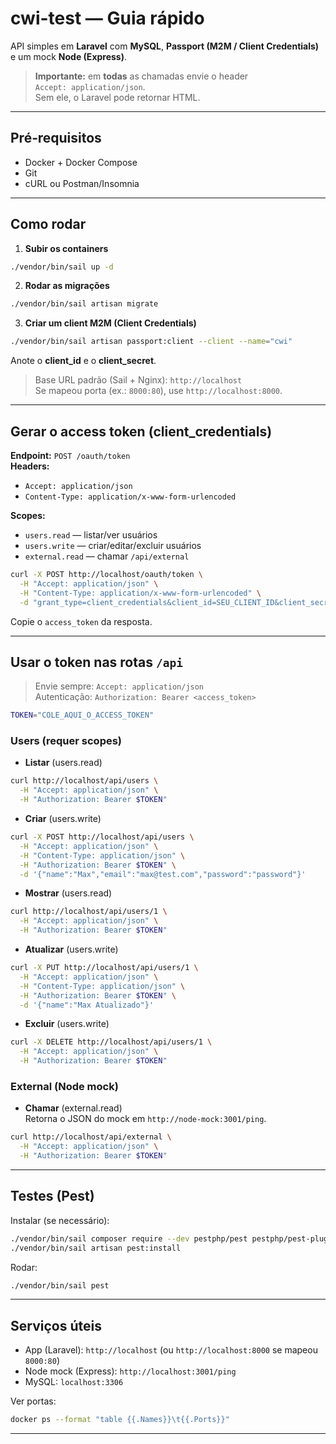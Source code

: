 # cwi-test — Guia rápido

API simples em **Laravel** com **MySQL**, **Passport (M2M / Client Credentials)** e um mock **Node (Express)**.

> **Importante:** em **todas** as chamadas envie o header  
> `Accept: application/json`.  
> Sem ele, o Laravel pode retornar HTML.

---

## Pré‑requisitos
- Docker + Docker Compose
- Git
- cURL ou Postman/Insomnia

---

## Como rodar

1) **Subir os containers**
```bash
./vendor/bin/sail up -d
```

2) **Rodar as migrações**
```bash
./vendor/bin/sail artisan migrate
```

3) **Criar um client M2M (Client Credentials)**
```bash
./vendor/bin/sail artisan passport:client --client --name="cwi"
```
Anote o **client_id** e o **client_secret**.

> Base URL padrão (Sail + Nginx): `http://localhost`  
> Se mapeou porta (ex.: `8000:80`), use `http://localhost:8000`.

---

## Gerar o access token (client_credentials)

**Endpoint:** `POST /oauth/token`  
**Headers:**  
- `Accept: application/json`  
- `Content-Type: application/x-www-form-urlencoded`

**Scopes:**
- `users.read` — listar/ver usuários
- `users.write` — criar/editar/excluir usuários
- `external.read` — chamar `/api/external`

```bash
curl -X POST http://localhost/oauth/token \
  -H "Accept: application/json" \
  -H "Content-Type: application/x-www-form-urlencoded" \
  -d "grant_type=client_credentials&client_id=SEU_CLIENT_ID&client_secret=SEU_CLIENT_SECRET&scope=users.read users.write external.read"
```

Copie o `access_token` da resposta.

---

## Usar o token nas rotas `/api`

> Envie sempre: `Accept: application/json`  
> Autenticação: `Authorization: Bearer <access_token>`

```bash
TOKEN="COLE_AQUI_O_ACCESS_TOKEN"
```

### Users (requer scopes)
- **Listar** (users.read)
```bash
curl http://localhost/api/users \
  -H "Accept: application/json" \
  -H "Authorization: Bearer $TOKEN"
```

- **Criar** (users.write)
```bash
curl -X POST http://localhost/api/users \
  -H "Accept: application/json" \
  -H "Content-Type: application/json" \
  -H "Authorization: Bearer $TOKEN" \
  -d '{"name":"Max","email":"max@test.com","password":"password"}'
```

- **Mostrar** (users.read)
```bash
curl http://localhost/api/users/1 \
  -H "Accept: application/json" \
  -H "Authorization: Bearer $TOKEN"
```

- **Atualizar** (users.write)
```bash
curl -X PUT http://localhost/api/users/1 \
  -H "Accept: application/json" \
  -H "Content-Type: application/json" \
  -H "Authorization: Bearer $TOKEN" \
  -d '{"name":"Max Atualizado"}'
```

- **Excluir** (users.write)
```bash
curl -X DELETE http://localhost/api/users/1 \
  -H "Accept: application/json" \
  -H "Authorization: Bearer $TOKEN"
```

### External (Node mock)
- **Chamar** (external.read)  
  Retorna o JSON do mock em `http://node-mock:3001/ping`.
```bash
curl http://localhost/api/external \
  -H "Accept: application/json" \
  -H "Authorization: Bearer $TOKEN"
```

---

## Testes (Pest)

Instalar (se necessário):
```bash
./vendor/bin/sail composer require --dev pestphp/pest pestphp/pest-plugin-laravel
./vendor/bin/sail artisan pest:install
```

Rodar:
```bash
./vendor/bin/sail pest
```

---

## Serviços úteis

- App (Laravel): `http://localhost` (ou `http://localhost:8000` se mapeou `8000:80`)
- Node mock (Express): `http://localhost:3001/ping`
- MySQL: `localhost:3306`

Ver portas:
```bash
docker ps --format "table {{.Names}}\t{{.Ports}}"
```
---
